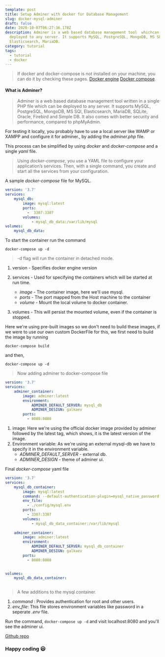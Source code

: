 ```yaml
---
template: post
title: Setup Adminer with docker for Database Management
slug: docker-mysql-adminer
draft: false
date: 2020-10-07T06:27:36.178Z
description: Adminer is a web based database management tool  whichcan be
  deployed to any server. It supports MySQL, PostgreSQL, MongoDB, MS SQl,
  Elasticsearch, MariaDB.
category: tutorial
tags:
  - tutorial
  - docker
---
```

> If docker and docker-compose is not installed on your machine, you can do it by checking these pages.
[Docker engine](https://docs.docker.com/engine/install/)
[Docker compose](https://docs.docker.com/compose/install/#install-compose).

#### What is Adminer?
>Adminer is a web based database management tool written in a single PHP file which can be deployed to any server. It supports MySQL, PostgreSQL, MongoDB, MS SQl, Elasticsearch, MariaDB, SQLite, Oracle, Firebird and Simple DB. It also comes with better security and performance, compared to phpMyAdmin.

For testing it locally, you probably have to use a local server like WAMP or XAMPP and configure it for adminer., by adding the *adminer.php* file.

This process can be simplified by using *docker* and *docker-compose* and a single *yaml* file.
> Using *docker-compose*, you use a YAML file to configure your application’s services. Then, with a single command, you create and start all the services from your configuration.

A sample *docker-compose* file for MySQL.
```yaml
version: '3.7'
services:
    mysql_db:
        image: mysql:latest
        ports: 
          -  3307:3307
        volumes:
            - mysql_db_data:/var/lib/mysql
volumes:
    mysql_db_data: 
```
To start the container run the command
```
docker-compose up -d
```
> -d flag will run the container in detached mode.

 1. version - Specifies docker engine version

 2. services - Used for specifying the containers which will be started at run time.
     * *image* - The container image, here we'll use mysql.
     * *ports* - The port mapped from the Host machine to the container
     * *volume* - Mount the local volume to docker container.

 3. volumes - This will persist the mounted volume, even if the container is stopped.


Here we're using pre-built images so we don't need to build these images, if we were to use our own custom DockerFile for this, we first need to build the image by running
```
docker-compose build
```
and then,
```
docker-compose up -d
```
> Now adding adminer to docker-compose file
```yaml
version: '3.7'
services:
    adminer_container:
        image: adminer:latest
        environment: 
            ADMINER_DEFAULT_SERVER: mysql_db
            ADMINER_DESIGN: galkaev
        ports: 
          - 8080:8080
```
1. image: Here we're using the official docker image provided by adminer followed by the latest tag, which shows, it is the latest version of the image.
2. Environment variable: As we're using an external mysql-db we have to specify it in the environment variable.
    * _ADMINER_DEFAULT_SERVER_  - external db.
    * _ADMINER_DESIGN_  - theme of adminer ui.


Final _docker-compose_ yaml file
```yaml
version: '3.7'
services: 
    mysql_db_container:
        image: mysql:latest
        command: --default-authentication-plugin=mysql_native_password
        env_file:
          - ./config/mysql.env
        ports: 
          - 3307:3307
        volumes: 
            - mysql_db_data_container:/var/lib/mysql
            
    adminer_container:
        image: adminer:latest
        environment: 
            ADMINER_DEFAULT_SERVER: mysql_db_container
            ADMINER_DESIGN: galkaev
        ports: 
          - 8080:8080
        

volumes: 
    mysql_db_data_container: 
    
```
> A few additions to the mysql container.
1. *command* : Provides authentication for root and other users.
2. *env_file*: This file stores environment variables like password in a seperate *.env* file.

Run the command,
``` docker-compose up -d ```
and visit localhost:8080 and you'll see the adminer ui.

[Github repo](https://github.com/Codewithml/docker-mysql-adminer)
### Happy coding :smiley:


 